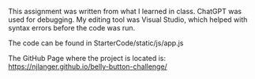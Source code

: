 This assignment was written from what I learned in class. ChatGPT was used for debugging. My editing tool was Visual Studio, which helped with syntax errors before the code was run.

The code can be found in StarterCode/static/js/app.js

The GitHub Page where the project is located is:
https://njlanger.github.io/belly-button-challenge/
